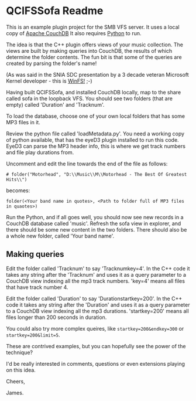 # QCIFSSofa Readme

This is an example plugin project for the SMB VFS server.
It uses a local copy of [Apache CouchDB](https://www.couchdb.apache.org/)
It also requires [Python](https://www.python.org/) to run.

The idea is that the C++ plugin offers views of your music collection.
The views are built by making queries into CouchDB, the results of which determine the folder contents.
The fun bit is that some of the queries are created by parsing the folder's name!

(As was said in the SNIA SDC presentation by a 3 decade veteran Microsoft Kernel developer - this is [WinFS!](https://en.wikipedia.org/wiki/WinFS) ;-)

Having built QCIFSSofa, and installed CouchDB locally, map to the share called sofa in the loopback VFS.
You should see two folders (that are empty) called 'Duration' and 'Tracknum'.

To load the database, choose one of your own local folders that has some MP3 files in it.

Review the python file called 'loadMetadata.py'.
You need a working copy of python available, that has the eyeD3 plugin installed to run this code.
EyeD3 can parse the MP3 header info, this is where we get track numbers and file play durations from.

Uncomment and edit the line towards the end of the file as follows:

``` # folder("Motorhead", "D:\\Music\\M\\Motorhead - The Best Of Greatest Hits\\") ```

becomes:

``` folder(<Your band name in quotes>, <Path to folder full of MP3 files in quaotes>) ```

Run the Python, and if all goes well, you should now see new records in a CouchDB database called 'music'.
Refresh the sofa view in explorer, and there should be some new content in the two folders. 
There should also be a whole new folder, called 'Your band name'.

## Making queries
Edit the folder called 'Tracknum' to say 'Tracknumkey=4'. In the C++ code it takes any string after the 'Tracknum' and uses it as a query parameter to a CouchDB view indexing all the mp3 track numbers. 'key=4' means all files that have track number 4.

Edit the folder called 'Duration' to say 'Durationstartkey=200'. In the C++ code it takes any string after the 'Duration' and uses it as a query parameter to a CouchDB view indexing all the mp3 durations. 'startkey=200' means all files longer than 200 seconds in duration.

You could also try more complex queires, like ```startkey=200&endkey=300``` or ```startkey=200&limit=5```.

These are contrived examples, but you can hopefully see the power of the technique?

I'd be really interested in comments, questions or even extensions playing on this idea.

Cheers,

James.